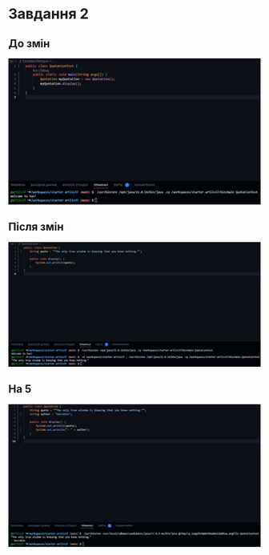 # Завдання 2

## До змін
![](https://github.com/ppc-ntu-khpi/starter-artliv37/blob/main/Solution/3.png?raw=true)

## Після змін
![](https://github.com/ppc-ntu-khpi/starter-artliv37/blob/main/Solution/4.png?raw=true)

## На 5
![](https://github.com/ppc-ntu-khpi/starter-artliv37/blob/main/Solution/34.png?raw=true)
